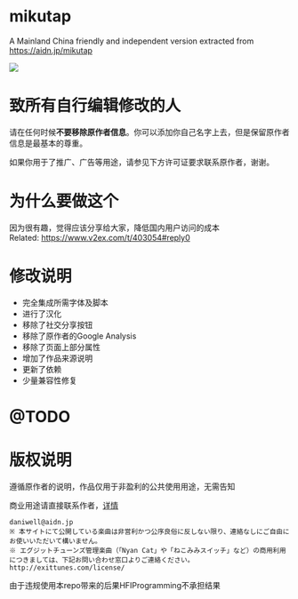 # mikutap
A Mainland China friendly and independent version extracted from https://aidn.jp/mikutap  
   
![](https://i.loli.net/2017/12/23/5a3e0812758da.gif)  

# 致所有自行编辑修改的人

请在任何时候**不要移除原作者信息**。你可以添加你自己名字上去，但是保留原作者信息是最基本的尊重。

如果你用于了推广、广告等用途，请参见下方许可证要求联系原作者，谢谢。

# 为什么要做这个  
因为很有趣，觉得应该分享给大家，降低国内用户访问的成本  
Related: https://www.v2ex.com/t/403054#reply0    

# 修改说明  
- 完全集成所需字体及脚本
- 进行了汉化
- 移除了社交分享按钮
- 移除了原作者的Google Analysis
- 移除了页面上部分属性
- 增加了作品来源说明
- 更新了依赖
- 少量兼容性修复

# @TODO

# 版权说明  
遵循原作者的说明，作品仅用于非盈利的公共使用用途，无需告知  

商业用途请直接联系作者，[详情](https://aidn.jp/about/)
```
daniwell@aidn.jp
※ 本サイトにて公開している楽曲は非営利かつ公序良俗に反しない限り、連絡なしにご自由にお使いいただいて構いません。
※ エグジットチューンズ管理楽曲（「Nyan Cat」や「ねこみみスイッチ」など）の商用利用につきましては、下記お問い合わせ窓口よりご連絡ください。
http://exittunes.com/license/
```
由于违规使用本repo带来的后果HFIProgramming不承担结果  


